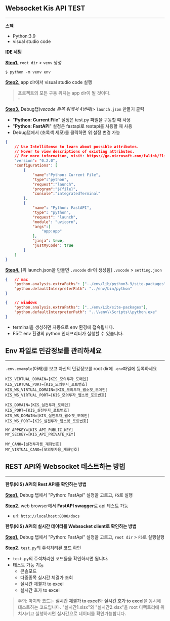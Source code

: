 ## Websocket Kis API TEST
---

**스펙**  
- Python:3.9  
- visual studio code  

**IDE 세팅**  

<u>**Step1.**</u> `root dir` > `venv` 생성  
```shell
$ python -m venv env
``` 

<u>**Step2.**</u> app dir에서 visual studio code 실행  
> 프로젝트의 모든 구동 위치는 app dir이 될 것이다.  
> \-  



<u>**Step3.**</u> Debug탭(*vscode 왼쪽 위에서 4번째*)> `launch.json` 만들기 클릭  
- "**Python: Current File**" 설정은 test.py 파일을 구동할 때 사용
- "**Python: FastAPI**" 설정은 fastapi로 restapi를 사용할 때 사용
- Debug탭에서 (초록색 세모)를 클릭하면 위 설정 변경 가능
```json
{
    // Use IntelliSense to learn about possible attributes.
    // Hover to view descriptions of existing attributes.
    // For more information, visit: https://go.microsoft.com/fwlink/?linkid=830387
    "version": "0.2.0",
    "configurations": [
        {
            "name":"Python: Current File",
            "type":"python",
            "request":"launch",
            "program":"${file}",
            "console":"integratedTerminal"
        },
        {
            "name": "Python: FastAPI",
            "type": "python",
            "request": "launch",
            "module": "uvicorn",
            "args":[
                "app:app"
            ],
            "jinja": true,
            "justMyCode": true
        }
    ]
}
```

<u>**Step4.**</u> [위 launch.json을 만들면 `.vscode` dir이 생성됨] `.vscode` > `setting.json`
```json
{   // mac
    "python.analysis.extraPaths": ["../env/lib/python3.9/site-packages"],
    "python.defaultInterpreterPath": "../env/bin/python"
}

{   // windows
    "python.analysis.extraPaths": ["../env/Lib/site-packages"],
    "python.defaultInterpreterPath": "..\\env\\Scripts\\python.exe"
}
```
- terminal을 생성하면 자동으로 env 환경에 접속됩니다.
- F5로 env 환경의 python 인터프리터가 실행할 수 있습니다.


## Env 파일로 민감정보를 관리하세요
---

`.env.example`(아래)를 보고 자신의 민감정보를 root dir에 `.env`파일에 등록하세요
```text
KIS_VIRTUAL_DOMAIN=[KIS_모의투자_도메인]
KIS_VIRTUAL_PORT=[KIS_모의투자_포트번호]
KIS_WS_VIRTUAL_DOMAIN=[KIS_모의투자_웹소켓_도메인]
KIS_WS_VIRTUAL_PORT=[KIS_모의투자_웹소켓_포트번호]

KIS_DOMAIN=[KIS_실전투자_도메인]
KIS_PORT=[KIS_실전투자_포트번호]
KIS_WS_DOMAIN=[KIS_실전투자_웹소켓_도메인]
KIS_WS_PORT=[KIS_실전투자_웹소켓_포트번호]

MY_APPKEY=[KIS_API_PUBLIC_KEY]
MY_SECKEY=[KIS_API_PRIVATE_KEY]

MY_CANO=[실전투자용_계좌번호]
MY_VIRTUAL_CANO=[모의투자용_계좌번호]

```

## REST API와 Websocket 테스트하는 방법
--- 
**한투(KIS) API의 Rest API를 확인하는 방법**   

<u>**Step1.**</u> Debug 탭에서 "Python: FastApi" 설정을 고르고, `F5`로 실행

<u>**Step2.**</u> web browser에서 **FastAPI swagger**로 api 테스트 가능
- url: `http://localhost:8000/docs`


**한투(KIS) API의 실시간 데이터를 Websocket client로 확인하는 방법**  

<u>**Step1.**</u> Debug 탭에서 "Python: FastApi" 설정을 고르고, `root dir` > `F5`로 실행실행

<u>**Step2.**</u> `test.py`의 주석처리된 코드 확인
- `test.py`의 주석처리한 코드들을 확인하시면 됩니다.
- 테스트 가능 기능
  - 콘솔모드
  - 다중종목 실시간 체결가 조회
  - 실시간 체결가 to excel
  - 실시간 호가 to excel 
> 주의: 마지막 코드는 **실시간 체결가 to excel**와 **실시간 호가 to excel**을 동시에 테스트하는 코드입니다. "실시간1.xlsx"와 "실시간2.xlsx"을 root 디렉토리에 위치시키고 실행하시면 실시간으로 데이터를 확인가능합니다.


